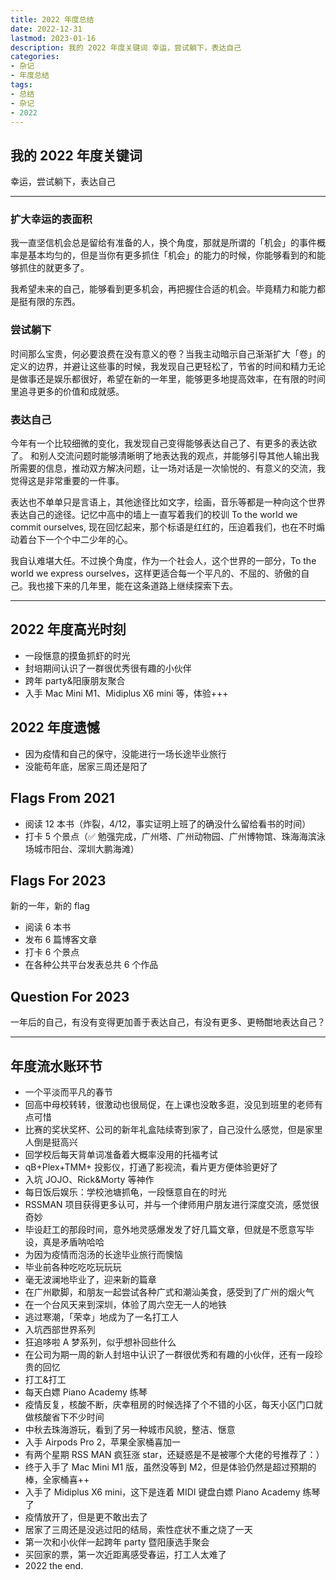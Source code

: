 ```yaml
---
title: 2022 年度总结
date: 2022-12-31
lastmod: 2023-01-16
description: 我的 2022 年度关键词 幸运，尝试躺下，表达自己
categories:
- 杂记
- 年度总结
tags:
- 总结
- 杂记
- 2022
---
```


## 我的 2022 年度关键词

幸运，尝试躺下，表达自己

---

### 扩大幸运的表面积

我一直坚信机会总是留给有准备的人，换个角度，那就是所谓的「机会」的事件概率是基本均匀的，但是当你有更多抓住「机会」的能力的时候，你能够看到的和能够抓住的就更多了。

我希望未来的自己，能够看到更多机会，再把握住合适的机会。毕竟精力和能力都是挺有限的东西。

### 尝试躺下

时间那么宝贵，何必要浪费在没有意义的卷？当我主动暗示自己渐渐扩大「卷」的定义的边界，并避让这些事的时候，我发现自己更轻松了，节省的时间和精力无论是做事还是娱乐都很好，希望在新的一年里，能够更多地提高效率，在有限的时间里追寻更多的价值和成就感。

### 表达自己

今年有一个比较细微的变化，我发现自己变得能够表达自己了、有更多的表达欲了。
和别人交流问题时能够清晰明了地表达我的观点，并能够引导其他人输出我所需要的信息，推动双方解决问题，让一场对话是一次愉悦的、有意义的交流，我觉得这是非常重要的一件事。

表达也不单单只是言语上，其他途径比如文字，绘画，音乐等都是一种向这个世界表达自己的途径。记忆中高中的墙上一直写着我们的校训 To the world we commit ourselves,
现在回忆起来，那个标语是红红的，压迫着我们，也在不时煽动着台下一个个中二少年的心。

我自认难堪大任。不过换个角度，作为一个社会人，这个世界的一部分，To the world we express ourselves，这样更适合每一个平凡的、不屈的、骄傲的自己。我也接下来的几年里，能在这条道路上继续探索下去。

---

## 2022 年度高光时刻

- 一段惬意的摸鱼抓虾的时光
- 封培期间认识了一群很优秀很有趣的小伙伴
- 跨年 party&阳康朋友聚合
- 入手 Mac Mini M1、Midiplus X6 mini 等，体验+++

## 2022 年度遗憾

- 因为疫情和自己的保守，没能进行一场长途毕业旅行
- 没能苟年底，居家三周还是阳了

## Flags From 2021

- 阅读 12 本书（炸裂，4/12，事实证明上班了的确没什么留给看书的时间）
- 打卡 5 个景点（✅ 勉强完成，广州塔、广州动物园、广州博物馆、珠海海滨泳场城市阳台、深圳大鹏海滩）

## Flags For 2023

新的一年，新的 flag

- 阅读 6 本书
- 发布 6 篇博客文章
- 打卡 6 个景点
- 在各种公共平台发表总共 6 个作品

## Question For 2023

一年后的自己，有没有变得更加善于表达自己，有没有更多、更畅酣地表达自己？

---

## 年度流水账环节

- 一个平淡而平凡的春节
- 回高中母校转转，很激动也很局促，在上课也没敢多逛，没见到班里的老师有点可惜
- 比赛的奖状奖杯、公司的新年礼盒陆续寄到家了，自己没什么感觉，但是家里人倒是挺高兴
- 回学校后每天背单词准备着大概率没用的托福考试
- qB+Plex+TMM+ 投影仪，打通了影视流，看片更方便体验更好了
- 入坑 JOJO、Rick&Morty 等神作
- 每日饭后娱乐：学校池塘抓龟，一段惬意自在的时光
- RSSMAN 项目获得更多认可，并与一个律师用户朋友进行深度交流，感觉很奇妙
- 毕设赶工的那段时间，意外地灵感爆发发了好几篇文章，但就是不愿意写毕设，真是矛盾呐哈哈
- 为因为疫情而泡汤的长途毕业旅行而懊恼
- 毕业前各种吃吃吃玩玩玩
- 毫无波澜地毕业了，迎来新的篇章
- 在广州歇脚，和朋友一起尝试各种广式和潮汕美食，感受到了广州的烟火气
- 在一个台风天来到深圳，体验了周六空无一人的地铁
- 逃过寒潮，「荣幸」地成为了一名打工人
- 入坑西部世界系列
- 狂追哆啦 A 梦系列，似乎想补回些什么
- 在公司为期一周的新人封培中认识了一群很优秀和有趣的小伙伴，还有一段珍贵的回忆
- 打工&打工
- 每天白嫖 Piano Academy 练琴
- 疫情反复，核酸不断，庆幸租房的时候选择了个不错的小区，每天小区门口就做核酸省下不少时间
- 中秋去珠海游玩，看到了另一种城市风貌，整洁、惬意
- 入手 Airpods Pro 2，苹果全家桶喜加一
- 有两个星期 RSS MAN 疯狂涨 star，还疑惑是不是被哪个大佬的号推荐了：）
- 终于入手了 Mac Mini M1 版，虽然没等到 M2，但是体验仍然是超过预期的棒，全家桶喜++
- 入手了 Midiplus X6 mini，这下是连着 MIDI 键盘白嫖 Piano Academy 练琴了
- 疫情放开了，但是更不敢出去了
- 居家了三周还是没逃过阳的结局，索性症状不重之烧了一天
- 第一次和小伙伴一起跨年 party 暨阳康选手聚会
- 买回家的票，第一次近距离感受春运，打工人太难了
- 2022 the end.
